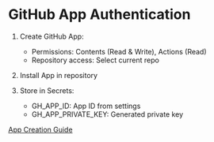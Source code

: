# GitHub App Authentication

1. Create GitHub App:
   - Permissions: Contents (Read & Write), Actions (Read)
   - Repository access: Select current repo

2. Install App in repository

3. Store in Secrets:
   - GH_APP_ID: App ID from settings
   - GH_APP_PRIVATE_KEY: Generated private key

[App Creation Guide](https://docs.github.com/en/apps/creating-github-apps)